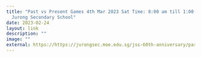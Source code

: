 ```yaml
---
title: "Past vs Present Games 4th Mar 2023 Sat Time: 8:00 am till 1:00 pm Venue:
  Jurong Secondary School"
date: 2023-02-24
layout: link
description: ""
image: ""
external: https://https://jurongsec.moe.edu.sg/jss-60th-anniversary/past-vs-present-games
---
```


